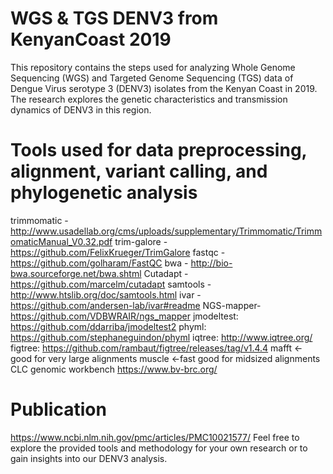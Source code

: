 # WGS & TGS DENV3 from KenyanCoast 2019
This repository contains the steps used for analyzing Whole Genome Sequencing (WGS) and Targeted Genome Sequencing (TGS) data of Dengue Virus serotype 3 (DENV3) isolates from the Kenyan Coast in 2019.
The research explores the genetic characteristics and transmission dynamics of DENV3 in this region.
# Tools used for data preprocessing, alignment, variant calling, and phylogenetic analysis
trimmomatic - http://www.usadellab.org/cms/uploads/supplementary/Trimmomatic/TrimmomaticManual_V0.32.pdf
trim-galore - https://github.com/FelixKrueger/TrimGalore
fastqc - https://github.com/golharam/FastQC
bwa - http://bio-bwa.sourceforge.net/bwa.shtml
Cutadapt - https://github.com/marcelm/cutadapt
samtools - http://www.htslib.org/doc/samtools.html
ivar - https://github.com/andersen-lab/ivar#readme 
NGS-mapper- https://github.com/VDBWRAIR/ngs_mapper
jmodeltest: https://github.com/ddarriba/jmodeltest2
phyml: https://github.com/stephaneguindon/phyml
iqtree: http://www.iqtree.org/
figtree: https://github.com/rambaut/figtree/releases/tag/v1.4.4
mafft <- good for very large alignments
muscle <-fast good for midsized alignments
CLC genomic workbench
https://www.bv-brc.org/
# Publication
https://www.ncbi.nlm.nih.gov/pmc/articles/PMC10021577/
Feel free to explore the provided tools and methodology for your own research or to gain insights into our DENV3 analysis.
